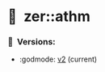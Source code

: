 # :full_moon_with_face:  zer::athm

### :scroll:  Versions:
- :godmode: [v2](https://github.com/ZERDICORP/athm-lib/tree/v1) (current)